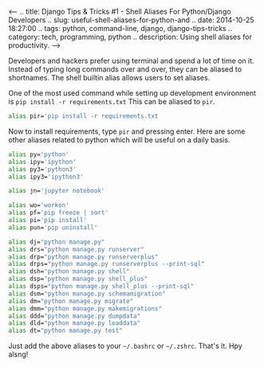 <--
.. title: Django Tips & Tricks #1 - Shell Aliases For Python/Django Developers
.. slug: useful-shell-aliases-for-python-and
.. date: 2014-10-25 18:27:00
.. tags: python, command-line, django, django-tips-tricks
.. category: tech, programming, python
.. description: Using shell aliases for productivity.
-->

Developers and hackers prefer using terminal and spend a lot of time on it. Instead of typing long commands over and over, they can be aliased to shortnames. The shell builtin alias allows users to set aliases.

One of the most used command while setting up development environment is `pip install -r requirements.txt` This can be aliased to `pir`.


```sh
alias pir='pip install -r requirements.txt
```

Now to install requirements, type `pir` and pressing enter. Here are some other aliases related to python which will be useful on a daily basis.

```sh
alias py='python'
alias ipy='ipython'
alias py3='python3'
alias ipy3='ipython3'

alias jn='jupyter notebook'

alias wo='workon'
alias pf='pip freeze | sort'
alias pi='pip install'
alias pun='pip uninstall'

alias dj="python manage.py"
alias drs="python manage.py runserver"
alias drp="python manage.py runserverplus"
alias drps="python manage.py runserverplus --print-sql"
alias dsh="python manage.py shell"
alias dsp="python manage.py shell_plus"
alias dsps="python manage.py shell_plus --print-sql"
alias dsm="python manage.py schemamigration"
alias dm="python manage.py migrate"
alias dmm="python manage.py makemigrations"
alias ddd="python manage.py dumpdata"
alias dld="python manage.py loaddata"
alias dt="python manage.py test"
```

Just add the above aliases to your `~/.bashrc` or `~/.zshrc`. That's it. Hpy alsng!
